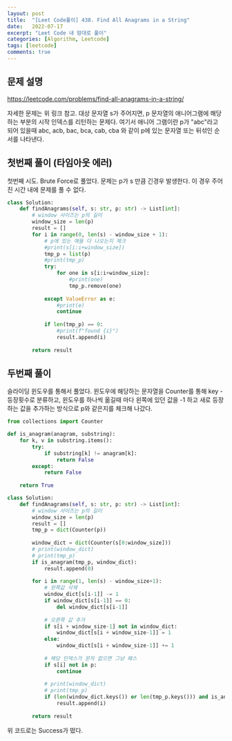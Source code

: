 ```yaml
---
layout: post
title:  "[Leet Code풀이] 438. Find All Anagrams in a String"
date:   2022-07-17
excerpt: "Leet Code 내 맘대로 풀이"
categories: [Algorithm, Leetcode]
tags: [leetcode]
comments: true
---
```


## 문제 설명
https://leetcode.com/problems/find-all-anagrams-in-a-string/

자세한 문제는 위 링크 참고.
대상 문자열 s가 주어지면, p 문자열의 애니어그램에 해당하는 부분의 시작 인덱스를 리턴하는 문제다.
여기서 애니어 그램이란 p가 "abc"라고 되어 있을때 abc, acb, bac, bca, cab, cba 와 같이 p에 있는 문자열 또는 뒤섞인 순서를 나타낸다.  


## 첫번째 풀이 (타임아웃 에러)
첫번째 시도. Brute Force로 풀었다. 
문제는 p가 s 만큼 긴경우 발생한다. 
이 경우 주어진 시간 내에 문제를 풀 수 없다.

```python
class Solution:
    def findAnagrams(self, s: str, p: str) -> List[int]:
        # window 사이즈는 p의 길이
        window_size = len(p)
        result = []
        for i in range(0, len(s) - window_size + 1):
            # p에 있는 애들 다 나오는지 체크
            #print(s[i:i+window_size])
            tmp_p = list(p)
            #print(tmp_p)
            try:
                for one in s[i:i+window_size]:
                    #print(one)
                    tmp_p.remove(one)
                    
            except ValueError as e:
                #print(e)
                continue
                
            if len(tmp_p) == 0:
                #print(f"found {i}")
                result.append(i)
                
        return result
```


## 두번째 풀이
슬라이딩 윈도우를 통해서 풀었다. 
윈도우에 해당하는 문자열을 Counter를 통해 key - 등장횟수로 분류하고,
윈도우를 하나씩 옮길때 마다 왼쪽에 있던 값을 -1 하고 새로 등장하는 값을 추가하는 방식으로 p와 같은지를 체크해 나갔다. 


```python
from collections import Counter

def is_anagram(anagram, substring):
    for k, v in substring.items():
        try:
            if substring[k] != anagram[k]:
                return False
        except:
            return False
            
    return True

class Solution:
    def findAnagrams(self, s: str, p: str) -> List[int]:
        # window 사이즈는 p의 길이
        window_size = len(p)
        result = []
        tmp_p = dict(Counter(p))
        
        window_dict = dict(Counter(s[0:window_size]))
        # print(window_dict)
        # print(tmp_p)
        if is_anagram(tmp_p, window_dict):
            result.append(0)
            
        for i in range(1, len(s) - window_size+1):
            # 왼쪽값 삭제
            window_dict[s[i-1]] -= 1
            if window_dict[s[i-1]] == 0:
                del window_dict[s[i-1]]
            
            # 오른쪽 값 추가 
            if s[i + window_size-1] not in window_dict:
                window_dict[s[i + window_size-1]] = 1
            else:
                window_dict[s[i + window_size-1]] += 1
            
            # 해당 인덱스가 문자 없으면 그냥 패스
            if s[i] not in p:
                continue
            
            # print(window_dict)
            # print(tmp_p)
            if (len(window_dict.keys()) or len(tmp_p.keys())) and is_anagram(tmp_p, window_dict):
                result.append(i)
                
        return result
```
위 코드로는 Success가 떴다. 